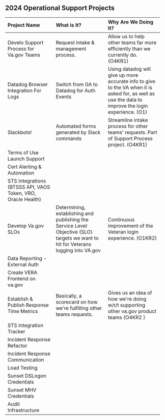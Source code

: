 ## 2024 Operational Support Projects

| Project Name          | What is It?       | Why Are We Doing It? |
| :------------- |:------------- | :----- |
| Develo Support Process for Va.gov Teams | Request intake & management process. | Allow us to help other teams far more efficiently than we currently do. (O4KR1) |
| Datadog Browser Integration For Logs| Switch from GA to Datadog for Auth Events |  Using datadog will give up more accurate info to give to the VA when it is asked for, as well as use the data to improve the login experience. (O1)|
| Slackbots! | Automated forms generated by Slack commands  |  Streamline intake process for other teams' requests. Part of Support Process project. (O4KR1)|
| Terms of Use Launch Support | | |
| Cert Alerting & Automation  | | |
| STS Integrations (BTSSS API, VAOS Token, VRO, Oracle Health)|  | |
| Develop Va.gov SLOs | Determining, establishing and publishing the Service Level Objective (SLO) targets we want to hit for Veterans logging into VA.gov | Continuous improvement of the Veteran login experience. (O1KR2) |
| Data Reporting - External Auth | | |
| Create VERA Frontend on va.gov | | |
| Establish & Publish Response Time Metrics | Basically, a scorecard on how we're fulfilling other teams requests. | Gives us an idea of how we're doing w/r/t supporting other va.gov product teams  (O4KR2 )|
| STS Integration Tracker | | |
| Incident Response Refactor| | |
| Incident Response Communication | | |
| Load Testing | | |
| Sunset DSLogon Credentials | | |
| Sunset MHV Credentials| | |
| Audit Infrastructure | | |

